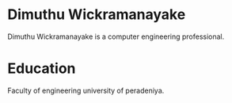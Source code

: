# Dimuthu Wickramanayake
Dimuthu Wickramanayake is a computer engineering professional.

# Education
Faculty of engineering university of peradeniya.
